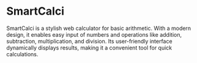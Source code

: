 # SmartCalci
SmartCalci is a stylish web calculator for basic arithmetic. With a modern design, it enables easy input of numbers and operations like addition, subtraction, multiplication, and division. Its user-friendly interface dynamically displays results, making it a convenient tool for quick calculations.
